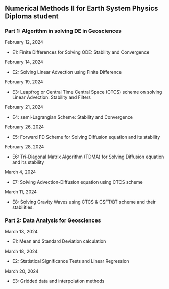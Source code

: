 ## Numerical Methods II for Earth System Physics Diploma student

### Part 1: Algorithm in solving DE in Geosciences

February 12, 2024
- E1: Finite Differences for Solving ODE: Stability and Convergence

February 14, 2024
- E2: Solving Linear Advection using Finite Difference

February 19, 2024
- E3: Leapfrog or Central Time Central Space (CTCS) scheme on solving Linear Advection: Stability and Filters

February 21, 2024
- E4: semi-Lagrangian Scheme: Stability and Convergence

February 26, 2024
- E5: Forward FD Scheme for Solving Diffusion equation and its stability

February 28, 2024
- E6: Tri-Diagonal Matrix Algorithm (TDMA) for Solving Diffusion equation and its stability

March 4, 2024
- E7: Solving Advection-Diffusion equation using CTCS scheme

March 11, 2024
- E8: Solving Gravity Waves using CTCS & CSFT/BT scheme and their stabilities.

### Part 2: Data Analysis for Geosciences

March 13, 2024
- E1: Mean and Standard Deviation calculation

March 18, 2024
- E2: Statistical Significance Tests and Linear Regression

March 20, 2024
- E3: Gridded data and interpolation methods
